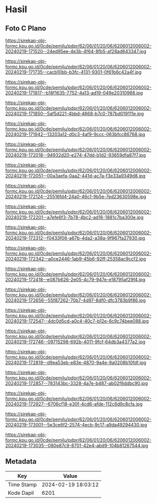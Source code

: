 # Hasil

## Foto C Plano

https://sirekap-obj-formc.kpu.go.id/0cde/pemilu/pdpr/62/06/01/20/06/6206012006002-20240219-171520--24ed95ee-4e3b-4f64-8fb5-af28ad643347.jpg

https://sirekap-obj-formc.kpu.go.id/0cde/pemilu/pdpr/62/06/01/20/06/6206012006002-20240219-171735--cacb10bb-b3fc-4131-9301-0f61b6c42a4f.jpg

https://sirekap-obj-formc.kpu.go.id/0cde/pemilu/pdpr/62/06/01/20/06/6206012006002-20240219-171817--b18f1635-7752-4a13-ad19-049e20310988.jpg

https://sirekap-obj-formc.kpu.go.id/0cde/pemilu/pdpr/62/06/01/20/06/6206012006002-20240219-171850--5af5d221-4bbd-4668-b7c0-787bd019111e.jpg

https://sirekap-obj-formc.kpu.go.id/0cde/pemilu/pdpr/62/06/01/20/06/6206012006002-20240219-171942--13203a12-d0c3-4af9-9ccc-063bfcc86768.jpg

https://sirekap-obj-formc.kpu.go.id/0cde/pemilu/pdpr/62/06/01/20/06/6206012006002-20240219-172018--94932d20-e274-47dd-b1d2-93659dfa87f7.jpg

https://sirekap-obj-formc.kpu.go.id/0cde/pemilu/pdpr/62/06/01/20/06/6206012006002-20240219-172051--00a3aefa-0aa2-441d-ac7a-f3e33a9349d8.jpg

https://sirekap-obj-formc.kpu.go.id/0cde/pemilu/pdpr/62/06/01/20/06/6206012006002-20240219-172124--25516fd4-24a0-46c1-9b5e-7ed23630598e.jpg

https://sirekap-obj-formc.kpu.go.id/0cde/pemilu/pdpr/62/06/01/20/06/6206012006002-20240219-172201--a7efe6f3-7b78-4bc2-ad16-1881c7ba300e.jpg

https://sirekap-obj-formc.kpu.go.id/0cde/pemilu/pdpr/62/06/01/20/06/6206012006002-20240219-172312--f0433f06-a67b-4da2-a38a-9f967fa27930.jpg

https://sirekap-obj-formc.kpu.go.id/0cde/pemilu/pdpr/62/06/01/20/06/6206012006002-20240219-172342--a0ce2446-1ab9-45b6-92ff-25358ac9ccf2.jpg

https://sirekap-obj-formc.kpu.go.id/0cde/pemilu/pdpr/62/06/01/20/06/6206012006002-20240219-172418--e087b626-2e05-4c79-947e-e18795af29f4.jpg

https://sirekap-obj-formc.kpu.go.id/0cde/pemilu/pdpr/62/06/01/20/06/6206012006002-20240219-172656--55f87262-70b7-4d97-8df0-dfc3783b9f86.jpg

https://sirekap-obj-formc.kpu.go.id/0cde/pemilu/pdpr/62/06/01/20/06/6206012006002-20240219-172547--4dc0d5cd-a0c4-40c7-b12e-6c9c74bee088.jpg

https://sirekap-obj-formc.kpu.go.id/0cde/pemilu/pdpr/62/06/01/20/06/6206012006002-20240219-172746--09715298-692b-4011-9fcf-64db3a4377a2.jpg

https://sirekap-obj-formc.kpu.go.id/0cde/pemilu/pdpr/62/06/01/20/06/6206012006002-20240219-172819--d9ea53eb-e83e-4870-9a4e-9a0208b10fdf.jpg

https://sirekap-obj-formc.kpu.go.id/0cde/pemilu/pdpr/62/06/01/20/06/6206012006002-20240219-172857--783143bc-3328-4a7e-b487-ab02f8ddbc90.jpg

https://sirekap-obj-formc.kpu.go.id/0cde/pemilu/pdpr/62/06/01/20/06/6206012006002-20240219-172927--6706cf18-e30f-4cd6-afde-112c6d9c8cfa.jpg

https://sirekap-obj-formc.kpu.go.id/0cde/pemilu/pdpr/62/06/01/20/06/6206012006002-20240219-173001--5e3ce6f2-2574-4ecb-9c17-a9da49294430.jpg

https://sirekap-obj-formc.kpu.go.id/0cde/pemilu/pdpr/62/06/01/20/06/6206012006002-20240219-173035--080e87c9-8701-42e4-abd9-104b81267544.jpg


## Metadata

| Key        | Value               |
| ---------- | ------------------- |
| Time Stamp | 2024-02-19 18:03:12 |
| Kode Dapil | 6201                |



